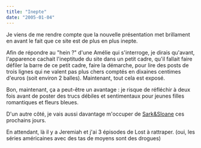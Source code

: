 ```yaml
---
title: "Inepte"
date: "2005-01-04"
---
```


Je viens de me rendre compte que la nouvelle présentation met brillament en avant le fait que ce site est de plus en plus inepte.

Afin de répondre au "hein ?" d'une Amélie qui s'interroge, je dirais qu'avant, l'apparence cachait l'ineptitude du site dans un petit cadre, qu'il fallait faire défiler la barre de ce petit cadre, faire la démarche, pour lire des posts de trois lignes qui ne valent pas plus chers comptés en dixaines centimes d'euros (soit environ 2 balles). Maintenant, tout cela est exposé.

Bon, maintenant, ça a peut-être un avantage : je risque de réfléchir à deux fois avant de poster des trucs débiles et sentimentaux pour jeunes filles romantiques et fleurs bleues.

D'un autre côté, je vais aussi davantage m'occuper de [Sark&Sloane](http://julienzamor.free.fr/sark) ces prochains jours.

En attendant, là il y a Jeremiah et j'ai 3 épisodes de Lost à rattraper. (oui, les séries américaines avec des tas de moyens sont des drogues)
